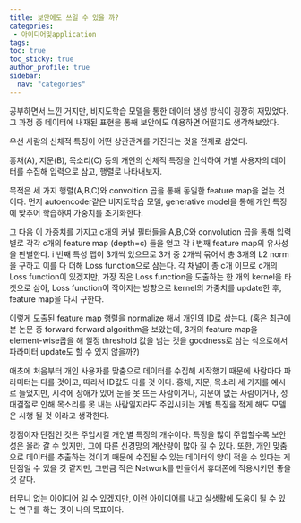 ```yaml
---
title: 보안에도 쓰일 수 있을 까?
categories:
 - 아이디어및application
tags:
toc: true
toc_sticky: true
author_profile: true
sidebar:
  nav: "categories"
---
```



 공부하면서 느낀 거지만, 비지도학습 모델을 통한 데이터 생성 방식이 굉장히 재밌었다. 그 과정 중 데이터에 내재된 표현을 통해 보안에도 이용하면 어떨지도 생각해보았다.
 
 우선 사람의 신체적 특징이 어떤 상관관계를 가진다는 것을 전제로 삼았다. 
 
 홍채(A), 지문(B), 목소리(C) 등의 개인의 신체적 특징을 인식하여 개별 사용자의 데이터를 수집해 입력으로 삼고, 행렬로 나타내보자.
 
목적은 세 가지 행렬(A,B,C)와 convoltion 곱을 통해 동일한 feature map을 얻는 것 이다. 먼저 autoencoder같은 비지도학습 모델, generative model을 통해 개인 특징에 맞추어 학습하여 가중치를 초기화한다. 

그 다음 이 가중치를 가지고 c개의 커널 필터들을 A,B,C와 convolution 곱을 통해 입력 별로 각각 c개의 feature map (depth=c) 들을 얻고 각 i 번째 feature map의 유사성을 판별한다. i 번째 특성 맵이 3개씩 있으므로 3개 중 2개씩 묶어서 총 3개의 L2 norm을 구하고 이를 다 더해 Loss function으로 삼는다. 각 채널이 총 c개 이므로 c개의 Loss function이 있겠지만, 가장 작은 Loss function을 도출하는 한 개의 kernel을 타겟으로 삼아, Loss function이 작아지는 방향으로 kernel의 가중치를 update한 후, feature map을 다시 구한다.

이렇게 도출된 feature map 행렬을 normalize 해서 개인의 ID로 삼는다. (혹은 최근에 본 논문 중 forward forward algorithm을 보았는데, 3개의 feature map을 element-wise곱을 해 일정 threshold 값을 넘는 것을 goodness로 삼는 식으로해서 파라미터 update도 할 수 있지 않을까?) 

 애초에 처음부터 개인 사용자를 맞춤으로 데이터를 수집해 시작했기 때문에 사람마다 파라미터는 다를 것이고, 따라서 ID값도 다를 것 이다. 홍채, 지문, 목소리 세 가지를 예시로 들었지만, 시각에 장애가 있어 눈을 못 뜨는 사람이거나, 지문이 없는 사람이거나, 성대결절로 인해 목소리를 못 내는 사람일지라도 주입시키는 개별 특징을 적게 해도 모델은 시행 될 것 이라고 생각한다.
 
장점이자 단점인 것은 주입시킬 개인별 특징의 개수이다. 특징을 많이 주입할수록 보안성은 올라 갈 수 있지만, 그에 따른 신경망의 계산량이 많아 질 수 있다. 또한, 개인 맞춤으로 데이터를 추출하는 것이기 때문에 수집될 수 있는 데이터의 양이 적을 수 있다는 게 단점일 수 있을 것 같지만, 그만큼 작은 Network를 만들어서 휴대폰에 적용시키면 좋을 것 같다.

 터무니 없는 아이디어 일 수 있겠지만, 이런 아이디어를 내고 실생활에 도움이 될 수 있는 연구를 하는 것이 나의 목표이다.
